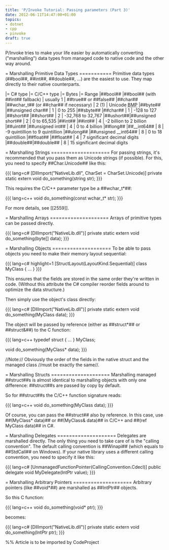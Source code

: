 ```yaml
---
title: 'P/Invoke Tutorial: Passing parameters (Part 3)'
date: 2012-06-11T14:47:00+01:00
topics:
- dotnet
- cpp
- pinvoke
draft: true
---
```


P/Invoke tries to make your life easier by automatically converting ("marshalling") data types from managed code to native code and the other way around.

<!--more-->

= Marshalling Primitive Data Types ===========
Primitive data types (##bool##, ##int##, ##double##, ...) are the easiest to use. They map directly to their native counterparts.

|= C# type |= C/C++ type                           |= Bytes    |= Range
|##bool##  |##bool## (with ##int## fallback)       | usually 1 | ##true## or ##false##
|##char##  |##wchar_t## (or ##char## if necessary) | 2 (1)     | Unicode <abbr title="Basic Multilingual Plane">BMP</abbr>
|##byte##  |##unsigned char##                      | 1         | 0 to 255
|##sbyte## |##char##                               | 1         | -128 to 127
|##short## |##short##                              | 2         | -32,768 to 32,767
|##ushort##|##unsigned short##                     | 2         | 0 to 65,535
|##int##   |##int##                                | 4         | -2 billion to 2 billion
|##uint##  |##unsigned int##                       | 4         | 0 to 4 billion
|##long##  |##__int64##                            | 8         | -9 quintillion to 9 quintillion
|##ulong## |##unsigned __int64##                   | 8         | 0 to 18 quintillion
|##float## |##float##                              | 4         | 7 significant decimal digits
|##double##|##double##                             | 8         | 15 significant decimal digits

= Marshalling Strings ====================
For passing strings, it's recommended that you pass them as Unicode strings (if possible). For this, you need to specify ##Char.Unicode## like this:

{{{ lang=c#
[DllImport("NativeLib.dll", CharSet = CharSet.Unicode)]
private static extern void do_something(string str);
}}}

This requires the C/C++ parameter type be a ##wchar_t*##:

{{{ lang=c++
void do_something(const wchar_t* str);
}}}

For more details, see [[2559]].

= Marshalling Arrays ====================
Arrays of primitive types can be passed directly.

{{{ lang=c#
[DllImport("NativeLib.dll")]
private static extern void do_something(byte[] data);
}}}

= Marshalling Objects ====================
To be able to pass objects you need to make their memory layout sequential:

{{{ lang=c# highlight=1
[StructLayout(LayoutKind.Sequential)]
class MyClass {
  ...
}
}}}

This ensures that the fields are stored in the same order they're written in code. (Without this attribute the C# compiler reorder fields around to optimize the data structure.)

Then simply use the object's class directly:

{{{ lang=c#
[DllImport("NativeLib.dll")]
private static extern void do_something(MyClass data);
}}}

The object will be passed by reference (either as ##struct*## or ##struct&##) to the C function:

{{{ lang=c++
typedef struct {
  ...
} MyClass;

void do_something(MyClass* data);
}}}

//Note:// Obviously the order of the fields in the native struct and the managed class //must be exactly the same//.

= Marshalling Structs ====================
Marshalling managed ##struct##s is almost identical to marshalling objects with only one difference: ##struct##s are passed by copy by default.

So for ##struct##s the C/C++ function signature reads:

{{{ lang=c++
void do_something(MyClass data);
}}}

Of course, you can pass the ##struct## also by reference. In this case, use ##(MyClass* data)## or ##(MyClass& data)## in C/C++ and ##(ref MyClass data)## in C#.


= Marshalling Delegates ====================
Delegates are marshalled directly. The only thing you need to take care of is the "calling convention". The default calling convention is ##Winapi## (which equals to ##StdCall## on Windows). If your native library uses a different calling convention, you need to specify it like this:

{{{ lang=c#
[UnmanagedFunctionPointer(CallingConvention.Cdecl)]
public delegate void MyDelegate(IntPtr value);
}}}

= Marshalling Arbitrary Pointers ====================
Arbitrary pointers (like ##void*##) are marshalled as ##IntPtr## objects.

So this C function:

{{{ lang=c++
void do_something(void* ptr);
}}}

becomes:

{{{ lang=c#
[DllImport("NativeLib.dll")]
private static extern void do_something(IntPtr ptr);
}}}

%% Article is to be imported by CodeProject
<a href="http://www.codeproject.com/script/Articles/BlogFeedList.aspx?amid=274673" rel="tag" style="display:none">CodeProject</a>
